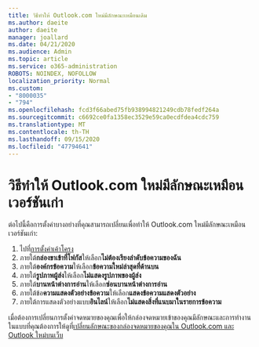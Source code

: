 ```yaml
---
title: วิธีทำให้ Outlook.com ใหม่มีลักษณะเหมือนเดิม
ms.author: daeite
author: daeite
manager: joallard
ms.date: 04/21/2020
ms.audience: Admin
ms.topic: article
ms.service: o365-administration
ROBOTS: NOINDEX, NOFOLLOW
localization_priority: Normal
ms.custom:
- "8000035"
- "794"
ms.openlocfilehash: fcd3f66abed75fb938994821249cdb78fedf264a
ms.sourcegitcommit: c6692ce0fa1358ec3529e59ca0ecdfdea4cdc759
ms.translationtype: MT
ms.contentlocale: th-TH
ms.lasthandoff: 09/15/2020
ms.locfileid: "47794641"
---
```

# <a name="how-to-make-the-new-outlookcom-look-like-the-old-version"></a>วิธีทำให้ Outlook.com ใหม่มีลักษณะเหมือนเวอร์ชันเก่า

ต่อไปนี้คือการตั้งค่าบางอย่างที่คุณสามารถเปลี่ยนเพื่อทำให้ Outlook.com ใหม่มีลักษณะเหมือนเวอร์ชันเก่า:

1. ไปที่[การตั้งค่าเค้าโครง](https://outlook.live.com/mail/options/mail/layout)
1. ภายใต้**กล่องขาเข้าที่โฟกัส**ให้เลือก**ไม่ต้องเรียงลำดับข้อความของฉัน**
1. ภายใต้**องค์กรข้อความ**ให้เลือก**ข้อความใหม่ล่าสุดที่ด้านบน**
1. ภายใต้**รูปภาพผู้ส่ง**ให้เลือก**ไม่แสดงรูปภาพของผู้ส่ง**
1. ภายใต้**บานหน้าต่างการอ่าน**ให้เลือก**ซ่อนบานหน้าต่างการอ่าน**
1. ภายใต้ข้อ**ความแสดงตัวอย่างข้อความ**ให้เลือก**แสดงข้อความแสดงตัวอย่าง**
1. ภายใต้การแสดงตัวอย่างแบบ**อินไลน์**ให้เลือก**ไม่แสดงสิ่งที่แนบมาในรายการข้อความ**

เมื่อต้องการเปลี่ยนการตั้งค่าจดหมายของคุณเพื่อให้กล่องจดหมายเข้าของคุณมีลักษณะและการทำงานในแบบที่คุณต้องการให้ดูที่[เปลี่ยนลักษณะของกล่องจดหมายของคุณใน Outlook.com และ Outlook ใหม่บนเว็บ](https://support.office.com/article/b41c2ecb-f23c-42b3-b7f8-659646d5e58c?wt.mc_id=Office_Outlook_com_Alchemy)